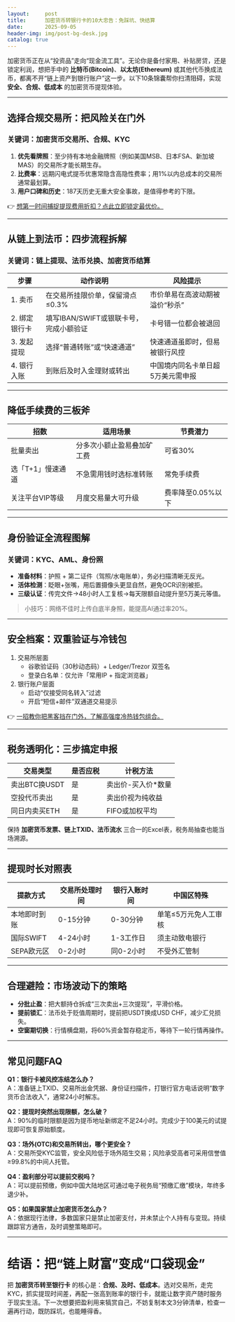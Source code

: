 ```yaml
---
layout:     post
title:      加密货币转银行卡的10大忠告：免踩坑、快结算
date:       2025-09-05
header-img: img/post-bg-desk.jpg
catalog: true
---
```


加密货币正在从“投资品”走向“现金流工具”。无论你是备付家用、补贴房贷，还是锁定利润，想把手中的 **比特币(Bitcoin)**、**以太坊(Ethereum)** 或其他代币换成法币，都离不开“链上资产到银行账户”这一步。以下10条锦囊帮你扫清阻碍，实现 **安全、合规、低成本** 的加密货币提现体验。

---

## 选择合规交易所：把风险关在门外

### 关键词：加密货币交易所、合规、KYC

1. **优先看牌照**：至少持有本地金融牌照（例如美国MSB、日本FSA、新加坡MAS）的交易所才能长期生存。  
2. **比费率**：远期闪电式提币优惠常隐含高隐性费率；用1%以内总成本的交易所通常最划算。  
3. **用户口碑和历史**：187天历史无重大安全事故，是值得参考的下限。  

👉 [想第一时间捕捉提现费用折扣？点此立即锁定最优价。](https://okxdog.com/)

---

## 从链上到法币：四步流程拆解

### 关键词：链上提现、法币兑换、加密货币结算

| 步骤 | 动作说明 | 风险提示 |
|---|---|---|
| 1. 卖币 | 在交易所挂限价单，保留滑点≤0.3% | 市价单易在高波动期被溢价“秒杀” |
| 2. 绑定银行卡 | 填写IBAN/SWIFT或银联卡号，完成小额验证 | 卡号错一位都会被退回 |
| 3. 发起提现 | 选择“普通转账”或“快速通道” | 快速通道虽即时，但易被银行风控 |
| 4. 银行入账 | 到账后及时入金理财或转出 | 中国境内同名卡单日超5万美元需申报 |

---

## 降低手续费的三板斧

| 招数 | 适用场景 | 节费潜力 |
|---|---|---|
| 批量卖出 | 分多次小额止盈易叠加矿工费 | 可省30% |
| 选「T+1」慢速通道 | 不急需用钱时选标准转账 | 常免手续费 |
| 关注平台VIP等级 | 月度交易量大可升级 | 费率降至0.05%以下 |

---

## 身份验证全流程图解

### 关键词：KYC、AML、身份照

- **准备材料**：护照 + 第二证件（驾照/水电账单），务必扫描清晰无反光。  
- **活体检测**：眨眼+张嘴，用后置摄像头更显自然，避免OCR识别被拒。  
- **三级认证**：传完文件→48小时人工复核→每天限额自动提升至5万美元等值。  

> 小技巧：网络不佳时上传白底半身照，能提高AI通过率20%。

---

## 安全档案：双重验证与冷钱包

1. 交易所层面  
   - 谷歌验证码（30秒动态码）+ Ledger/Trezor 双签名  
   - 登录白名单：仅允许「常用IP + 指定浏览器」  
2. 银行账户层面  
   - 启动“仅接受同名转入”过滤  
   - 开启“短信+邮件”双通道交易提示  

👉 [一招教你把黑客挡在门外，了解高强度冷热钱包组合。](https://okxdog.com/)

---

## 税务透明化：三步搞定申报

| 交易类型 | 是否应税 | 计税方法 |
|---|---|---|
| 卖出BTC换USDT | 是 | 卖出价-买入价*数量 |
| 空投代币卖出 | 是 | 卖出价视为纯收益 |
| 同日内卖买ETH | 是 | FIFO或加权平均 |

保持 **加密货币发票、链上TXID、法币流水** 三合一的Excel表，税务局抽查也能当场溯源。

---

## 提现时长对照表

| 提款方式 | 交易所处理时间 | 银行入账时间 | 中国区特殊 |
|---|---|---|---|
| 本地即时到账 | 0-15分钟 | 0-30分钟 | 单笔≤5万元免人工审核 |
| 国际SWIFT | 4-24小时 | 1-3工作日 | 须主动致电银行 |
| SEPA欧元区 | 0-2小时 | 同0-2小时 | 不受外汇管制 |

---

## 合理避险：市场波动下的策略

- **分批止盈**：把大额持仓拆成“三次卖出+三次提现”，平滑价格。  
- **提前锁汇**：法币处于贬值周期时，提前把USDT换成USD CHF，减少汇兑损失。  
- **空窗期切换**：行情横盘期，将60%资金暂存稳定币，等待下一轮行情再操作。

---

## 常见问题FAQ

**Q1：银行卡被风控冻结怎么办？**  
A：准备链上TXID、交易所出金凭据、身份证扫描件，打银行官方电话说明“数字货币合法收入”，通常24小时解冻。

**Q2：提现时突然出现限额，怎么破？**  
A：90%的临时限额是因为提币地址新绑定不足24小时。完成少于100美元的试提现即可恢复原始额度。

**Q3：场外(OTC)和交易所转出，哪个更安全？**  
A：交易所受KYC监管，安全风险低于场外陌生交易；风险承受高者可采用信誉值≥99.8%的中间人托管。

**Q4：盈利部分可以提前交税吗？**  
A：可以提前预缴，例如中国大陆地区可通过电子税务局“预缴汇缴”模块，年终多退少补。

**Q5：如果国家禁止加密货币怎么办？**  
A：依据现行法律，多数国家只是禁止加密支付，并未禁止个人持有与变现。持续跟踪官方通告，及时调整策略即可。

---

# 结语：把“链上财富”变成“口袋现金”

把 **加密货币转至银行卡** 的核心是：**合规、及时、低成本**。选对交易所，走完KYC，抓实提现时间差，再配一张高到账率的银行卡，就能让数字资产随时服务于现实生活。下一次想要把盈利用来犒赏自己，不妨复制本文3分钟清单，检查一遍再行动，既防踩坑，也能睡得香。